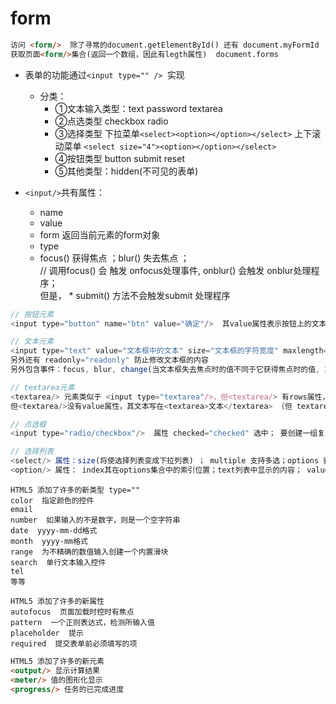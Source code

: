 # form

```html
访问 <form/>  除了寻常的document.getElementById() 还有 document.myFormId
获取页面<form/>集合(返回一个数组，因此有legth属性)  document.forms
```

- 表单的功能通过`<input type="" /> `实现
  * 分类：
    - ①文本输入类型：text  password  textarea
    - ②点选类型  checkbox  radio
    - ③选择类型  下拉菜单`<select><option></option></select>`
                上下滚动菜单 `<select size="4"><option></option></select>`
    - ④按钮类型  button  submit  reset
    - ⑤其他类型：hidden(不可见的表单)

- `<input/>`共有属性：
  * name
  * value
  * form 返回当前元素的form对象
  * type
  * focus() 获得焦点 ；blur() 失去焦点 ；   
    // 调用focus() 会 触发 onfocus处理事件, onblur() 会触发 onblur处理程序；  
    但是，  * submit() 方法不会触发submit 处理程序

```js
// 按钮元素
<input type="button" name="btn" value="确定"/>  其value属性表示按钮上的文本

// 文本元素
<input type="text" value="文本框中的文本" size="文本框的字符宽度" maxlength="确定用户在文本框中可以输入的最大字符数"/>  
另外还有 readonly="readonly" 防止修改文本框的内容
另外包含事件：focus, blur, change(当文本框失去焦点时的值不同于它获得焦点时的值, 才触发该事件), select(用户选择文本框中的文件时触发), keydown, keypress, keyup,

// textarea元素
<textarea/> 元素类似于 <input type="textarea"/>，但<textarea/> 有rows属性，cols属性，
但<textarea/>没有value属性，其文本写在<textarea>文本</textarea> （但 textarea 对象是有 value 属性的，可获取其文本）

// 点选框
<input type="radio/checkbox"/>  属性 checked="checked" 选中； 要创建一组复选框，只需要它们的 name 属性相同即可。

// 选择列表
<select/> 属性：size(将使选择列表变成下拉列表) ； multiple 支持多选；options 获取其选项集合  
<option/> 属性： index其在options集合中的索引位置；text列表中显示的内容； value选项定义的值
```

```
HTML5 添加了许多的新类型 type=""
color  指定颜色的控件
email
number  如果输入的不是数字，则是一个空字符串
date  yyyy-mm-dd格式
month  yyyy-mm格式
range  为不精确的数值输入创建一个内置滑块
search  单行文本输入控件
tel  
等等
```
```
HTML5 添加了许多的新属性
autofocus  页面加载时控时有焦点
pattern  一个正则表达式，检测所输入值
placeholder  提示
required  提交表单前必须填写的项
```
```html
HTML5 添加了许多的新元素
<output/> 显示计算结果
<meter/> 值的图形化显示
<progress/> 任务的已完成进度
```